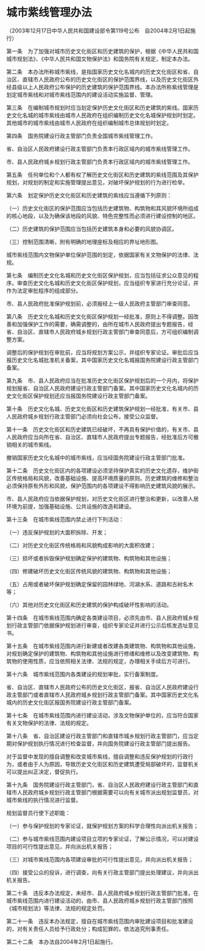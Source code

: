 # 城市紫线管理办法

（2003年12月17日中华人民共和国建设部令第119号公布　自2004年2月1日起施行）



第一条　为了加强对城市历史文化街区和历史建筑的保护，根据《中华人民共和国城市规划法》、《中华人民共和国文物保护法》和国务院有关规定，制定本办法。

第二条　本办法所称城市紫线，是指国家历史文化名城内的历史文化街区和省、自治区、直辖市人民政府公布的历史文化街区的保护范围界线，以及历史文化街区外经县级以上人民政府公布保护的历史建筑的保护范围界线。本办法所称紫线管理是划定城市紫线和对城市紫线范围内的建设活动实施监督、管理。

第三条　在编制城市规划时应当划定保护历史文化街区和历史建筑的紫线。国家历史文化名城的城市紫线由城市人民政府在组织编制历史文化名城保护规划时划定。其他城市的城市紫线由城市人民政府在组织编制城市总体规划时划定。

第四条　国务院建设行政主管部门负责全国城市紫线管理工作。

省、自治区人民政府建设行政主管部门负责本行政区域内的城市紫线管理工作。

市、县人民政府城乡规划行政主管部门负责本行政区域内的城市紫线管理工作。

第五条　任何单位和个人都有权了解历史文化街区和历史建筑的紫线范围及其保护规划，对规划的制定和实施管理提出意见，对破坏保护规划的行为进行检举。

第六条　划定保护历史文化街区和历史建筑的紫线应当遵循下列原则：

（一）历史文化街区的保护范围应当包括历史建筑物、构筑物和其风貌环境所组成的核心地段，以及为确保该地段的风貌、特色完整性而必须进行建设控制的地区。

（二）历史建筑的保护范围应当包括历史建筑本身和必要的风貌协调区。

（三）控制范围清晰，附有明确的地理座标及相应的界址地形图。

城市紫线范围内文物保护单位保护范围的划定，依据国家有关文物保护的法律、法规。

第七条　编制历史文化名城和历史文化街区保护规划，应当包括征求公众意见的程序。审查历史文化名城和历史文化街区保护规划，应当组织专家进行充分论证，并作为法定审批程序的组成部分。

市、县人民政府批准保护规划前，必须报经上一级人民政府主管部门审查同意。

第八条　历史文化名城和历史文化街区保护规划一经批准，原则上不得调整。因改善和加强保护工作的需要，确需调整的，由所在城市人民政府提出专题报告，经省、自治区、直辖市人民政府城乡规划行政主管部门审查同意后，方可组织编制调整方案。

调整后的保护规划在审批前，应当将规划方案公示，并组织专家论证。审批后应当报历史文化名城批准机关备案，其中国家历史文化名城报国务院建设行政主管部门备案。

第九条　市、县人民政府应当在批准历史文化街区保护规划后的一个月内，将保护规划报省、自治区人民政府建设行政主管部门备案。其中国家历史文化名城内的历史文化街区保护规划还应当报国务院建设行政主管部门备案。

第十条　历史文化名城、历史文化街区和历史建筑保护规划一经批准，有关市、县人民政府城乡规划行政主管部门必须向社会公布，接受公众监督。

第十一条　历史文化街区和历史建筑已经破坏，不再具有保护价值的，有关市、县人民政府应当向所在省、自治区、直辖市人民政府提出专题报告，经批准后方可撤销相关的城市紫线。

撤销国家历史文化名城中的城市紫线，应当经国务院建设行政主管部门批准。

第十二条　历史文化街区内的各项建设必须坚持保护真实的历史文化遗存，维护街区传统格局和风貌，改善基础设施、提高环境质量的原则。历史建筑的维修和整治必须保持原有外形和风貌，保护范围内的各项建设不得影响历史建筑风貌的展示。

市、县人民政府应当依据保护规划，对历史文化街区进行整治和更新，以改善人居环境为前提，加强基础设施、公共设施的改造和建设。

第十三条　在城市紫线范围内禁止进行下列活动：

（一）违反保护规划的大面积拆除、开发；

（二）对历史文化街区传统格局和风貌构成影响的大面积改建；

（三）损坏或者拆毁保护规划确定保护的建筑物、构筑物和其他设施；

（四）修建破坏历史文化街区传统风貌的建筑物、构筑物和其他设施；

（五）占用或者破坏保护规划确定保留的园林绿地、河湖水系、道路和古树名木等；

（六）其他对历史文化街区和历史建筑的保护构成破坏性影响的活动。

第十四条　在城市紫线范围内确定各类建设项目，必须先由市、县人民政府城乡规划行政主管部门依据保护规划进行审查，组织专家论证并进行公示后核发选址意见书。

第十五条　在城市紫线范围内进行新建或者改建各类建筑物、构筑物和其他设施，对规划确定保护的建筑物、构筑物和其他设施进行修缮和维修以及改变建筑物、构筑物的使用性质，应当依照相关法律、法规的规定，办理相关手续后方可进行。

第十六条　城市紫线范围内各类建设的规划审批，实行备案制度。

省、自治区、直辖市人民政府公布的历史文化街区，报省、自治区人民政府建设行政主管部门或者直辖市人民政府城乡规划行政主管部门备案。其中国家历史文化名城内的历史文化街区报国务院建设行政主管部门备案。

第十七条　在城市紫线范围内进行建设活动，涉及文物保护单位的，应当符合国家有关文物保护的法律、法规的规定。

第十八条　省、自治区建设行政主管部门和直辖市城乡规划行政主管部门，应当定期对保护规划执行情况进行检查监督，并向国务院建设行政主管部门提出报告。

对于监督中发现的擅自调整和改变城市紫线，擅自调整和违反保护规划的行政行为，或者由于人为原因，导致历史文化街区和历史建筑遭受局部破坏的，监督机关可以提出纠正决定，督促执行。

第十九条　国务院建设行政主管部门，省、自治区人民政府建设行政主管部门和直辖市人民政府城乡规划行政主管部门根据需要可以向有关城市派出规划监督员，对城市紫线的执行情况进行监督。

规划监督员行使下述职能：

（一）参与保护规划的专家论证，就保护规划方案的科学合理性向派出机关报告；

（二）参与城市紫线范围内建设项目立项的专家论证，了解公示情况，可以对建设项目的可行性提出意见，并向派出机关报告；

（三）对城市紫线范围内各项建设审批的可行性提出意见，并向派出机关报告；

（四）接受公众的投诉，进行调查，向有关行政主管部门提出处理建议，并向派出机关报告。

第二十条　违反本办法规定，未经市、县人民政府城乡规划行政主管部门批准，在城市紫线范围内进行建设活动的，由市、县人民政府城乡规划行政主管部门按照《城市规划法》等法律、法规的规定处罚。

第二十一条　违反本办法规定，擅自在城市紫线范围内审批建设项目和批准建设的，对有关责任人员给予行政处分；构成犯罪的，依法追究刑事责任。

第二十二条　本办法自2004年2月1日起施行。